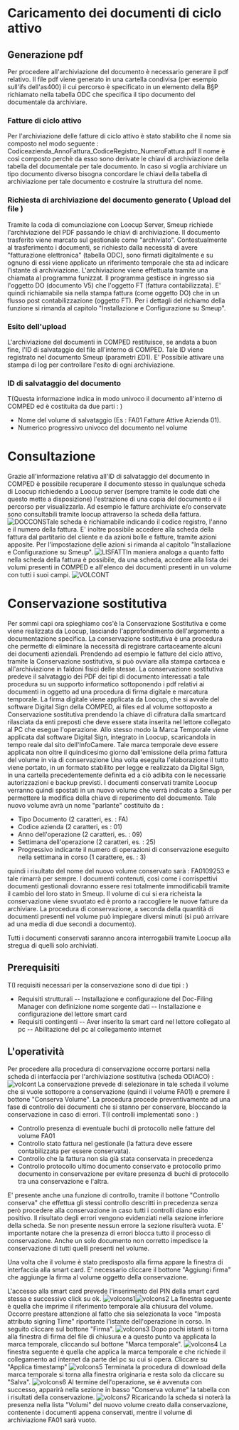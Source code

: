 # Caricamento dei documenti di ciclo attivo
## Generazione pdf
Per procedere all'archiviazione del documento è necessario generare il pdf relativo.
Il file pdf viene generato in una cartella condivisa (per esempio sull'ifs dell'as400) il cui percorso è specificato in un elemento della B§P richiamato nella tabella ODC che specifica il tipo documento del documentale da archiviare.
### Fatture di ciclo attivo
Per l'archiviazione delle fatture di ciclo attivo è stato stabilito che il nome sia composto nel modo seguente : 
Codiceazienda_AnnoFattura_CodiceRegistro_NumeroFattura.pdf
Il nome è così composto perchè da esso sono derivate le chiavi di archiviazione della tabella del documentale per tale documento. In caso si voglia archiviare un tipo documento diverso bisogna concordare le chiavi della tabella
di archiviazione per tale documento e costruire la struttura del nome.
### Richiesta di archiviazione del documento generato ( Upload del file )
Tramite la coda di comunciazione con Loocup Server, Smeup richiede l'archiviazione del PDF passando le chiavi di archiviazione. Il documento trasferito viene marcato sul gestionale come "archiviato".
Contestualmente al trasferimento i documenti, se richiesto dalla necessità di avere "fatturazione elettronica"  (tabella ODC), sono firmati digitalmente e su ognuno di essi viene applicato un riferimento temporale che sta ad indicare l'istante di archiviazione.
L'archiviazione viene effettuata tramite una chiamata al programma funizzat. Il programma gestisce in ingresso sia l'oggetto DO (documento V5) che l'oggetto FT (fattura contabilizzata). E' quindi richiamabile sia nella stampa fattura (come oggetto DO) che in un flusso post contabilizzazione (oggetto FT). Per i dettagli del richiamo della funzione si rimanda al capitolo "Installazione e Configurazione su Smeup".
### Esito dell'upload
L'archiviazione del documenti in COMPED restituisce, se andata a buon fine, l'ID di salvataggio del file all'interno di COMPED. Tale ID viene registrato nel documento Smeup (parametri £D1). E' Possibile attivare una stampa di log per controllare l'esito di ogni archiviazione.
### ID di salvataggio del documento
 T(Questa informazione indica in modo univoco il documento all'interno di COMPED ed è costituita da due parti : )
- Nome del volume di salvataggio (Es :  FA01 Fatture Attive Azienda 01).
- Numerico progressivo univoco del documento nel volume

# Consultazione
Grazie all'informazione relativa all'ID di salvataggio del documento in COMPED è possibile recuperare il documento stesso in qualunque scheda di Loocup richiedendo a Loocup server (sempre tramite le code dati che questo mette a disposizione) l'estrazione di una copia del documento e il percorso per visualizzarla.
Ad esempio le fatture archiviate e/o conservate sono consultabili tramite loocup attraverso la scheda della fattura.
![DOCCONS](https://doc.smeup.com/immagini/ODIACO_04/DOCCONS.png)Tale scheda è richiamabile indicando il codice registro, l'anno e il numero della fattura.
E' inoltre possibile accedere alla scheda della fattura dal partitario del cliente e da azioni bolle e fatture, tramite azioni apposite. Per l'impostazione delle azioni si rimanda al capitolo "Installazione e Configurazione su Smeup".
![LISFATT](https://doc.smeup.com/immagini/ODIACO_04/LISFATT.png)In maniera analoga a quanto fatto nella scheda della fattura è possibile, da una scheda, accedere alla lista dei volumi presenti in COMPED e all'elenco dei documenti presenti in un volume con tutti i suoi campi.
![VOLCONT](https://doc.smeup.com/immagini/ODIACO_04/VOLCONT.png)
# Conservazione sostitutiva
Per sommi capi ora spieghiamo cos'è la Conservazione Sostitutiva e come viene realizzata da Loocup, lasciando l'approfondimento dell'argomento a documentazione specifica.
La conservazione sostitutiva è una procedura che permette di eliminare la necessità di registrare cartaceamente alcuni dei documenti aziendali. Prendendo ad esempio le fatture del ciclo attivo, tramite la Conservazione sostitutiva, si può ovviare alla stampa cartacea e all'archiviazione in faldoni fisici delle stesse.
La conservazione sostitutiva predeve il salvataggio dei PDF dei tipi di documento interessati a tale procedura su un supporto informatico sottoponendo i pdf relativi ai documenti in oggetto ad una procedura di firma digitale e marcatura temporale.
La firma digitale viene applicata da Loocup, che si avvale del software Digital Sign della COMPED, ai files ed al volume sottoposto a Conservazione sostitutiva prendendo la chiave di cifratura dalla smartcard rilasciata da enti preposti che deve essere stata inserita nel lettore collegato al PC che esegue l'operazione. Allo stesso modo la Marca Temporale viene applicata dal software Digital Sign, integrato in Loocup, scaricandola in tempo reale dal sito dell'InfoCamere. Tale marca temporale deve essere applicata non oltre il quindicesimo giorno dall'emissione della prima fattura del volume in via di conservazione
Una volta eseguita l'elaborazione il tutto viene portato, in un formato stabilito per legge e realizzato da Digital Sign, in una cartella precedentemente definita ed a ciò adibita con le necessarie autorizzazioni e backup previsti.
I documenti conservati tramite Loocup verranno quindi spostati in un nuovo volume che verrà indicato a Smeup per permettere la modifica della chiave di reperimento del documento. Tale nuovo volume avrà un nome "parlante" costituito da : 

- Tipo Documento (2 caratteri, es. :  FA)
- Codice azienda (2 caratteri, es :  01)
- Anno dell'operazione (2 caratteri, es. :  09)
- Settimana dell'operazione (2 caratteri, es. :  25)
- Progressivo indicante il numero di operazioni di conservazione eseguito nella settimana in corso (1 carattere, es. :  3)

quindi i risultato del nome del nuovo volume conservato sarà :  FA0109253 e tale rimarrà per sempre. I documenti contenuti, così come i corrispettivi documenti gestionali dovranno essere resi totalmente immodificabili tramite il cambio del loro stato in Smeup.
Il volume di cui si era richeista la conservazione viene svuotato ed è pronto a raccogliere le nuove fatture da archiviare.
La procedura di conservazione, a seconda della quantità di documenti presenti nel volume può impiegare diversi minuti (si può arrivare ad una media di due secondi a documento).

Tutti i documenti conservati saranno ancora interrogabili tramite Loocup alla stregua di quelli solo archiviati.

## Prerequisiti
 T(I requisiti necessari per la conservazione sono di due tipi : )
- Requisiti strutturali
-- Installazione e configurazione del Doc-Filing Manager con definizione nome sorgente dati
-- Installazione e configurazione del lettore smart card
- Requisiti contingenti
-- Aver inserito la smart card nel lettore collegato al pc
-- Abilitazione del pc al collegamento internet


## L'operatività
Per procedere alla procedura di conservazione occorre portarsi nella scheda di interfaccia per l'archiviazione sostitutiva (scheda ODIACO) : 
![volcont](https://doc.smeup.com/immagini/ODIACO_04/volcont.png)
La conservazione prevede di selezionare in tale scheda il volume che si vuole sottoporre a conservazione (quindi il volume FA01) e premere il bottone "Conserva Volume".
La procedura procede preventivamente ad una fase di controllo dei documenti che si stanno per conservare, bloccando la conservazione in caso di errori.
 T(I controlli implementati sono : )
- Controllo presenza di eventuale buchi di protocollo nelle fatture del volume FA01
- Controllo stato fattura nel gestionale (la fattura deve essere contabilizzata per essere conservata).
- Controllo che la fattura non sia già stata conservata in precedenza
- Controllo protocollo ultimo documento conservato e protocollo primo documento in conservazione per evitare presenza di buchi di protocollo tra una conservazione e l'altra.


E' presente anche una funzione di controllo, tramite il bottone "Controllo conserva"  che effettua gli stessi controllo descritti in precedenza senza però procedere alla conservazione in caso tutti i controlli diano esito positivo.
Il risultato degli errori vengono evidenziati nella sezione inferiore della scheda. Se non presente nessun errore la sezione risulterà vuota.
E' importante notare che la presenza di errori blocca tutto il processo di conservazione. Anche un solo documento non corretto impedisce la conservazione di tutti quelli presenti nel volume.

Una volta che il volume è stato predisposto alla firma appare la finestra di interfaccia alla smart card. E' necessario cliccare il bottone "Aggiungi firma" che aggiunge la firma al volume oggetto della conservazione.

L'accesso alla smart card prevede l'inserimento del PIN della smart card stessa e successivo click su ok.
![volcons1](https://doc.smeup.com/immagini/ODIACO_04/volcons1.png)![volcons2](https://doc.smeup.com/immagini/ODIACO_04/volcons2.png)
La finestra seguente è quella che imprime il riferimento temporale alla chiusura del volume.
Occorre prestare attenzione al fatto che sia selezionata la voce "Imposta attributo signing Time" riportante l'istante dell'operazione in corso. In seguito cliccare sul bottone "Firma".
![volcons3](https://doc.smeup.com/immagini/ODIACO_04/volcons3.png)
Dopo pochi istanti si torna alla finestra di firma del file di chiusura e a questo punto va applicata la marca temporale, cliccando sul bottone "Marca temporale".
![volcons4](https://doc.smeup.com/immagini/ODIACO_04/volcons4.png)
La finestra seguente è quella che applica la marca temporale e che richiede il collegamento ad internet da parte del pc su cui si opera. Cliccare su "Applica timestamp"
![volcons5](https://doc.smeup.com/immagini/ODIACO_04/volcons5.png)
Terminata la procedura di download della marca temporale si torna alla finestra originaria e resta solo da cliccare su "Salva".
![volcons6](https://doc.smeup.com/immagini/ODIACO_04/volcons6.png)
Al termine dell'operazione, se è avvenuta con successo, apparirà nella sezione in basso "Conserva volume" la tabella con i risultati della conservazione.
![volcons7](https://doc.smeup.com/immagini/ODIACO_04/volcons7.png)
Ricaricando la scheda si noterà la presenza nella lista "Volumi" del nuovo volume creato dalla conservazione, contenente i documenti appena conservati, mentre il volume di archiviazione FA01 sarà vuoto.
